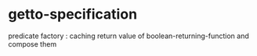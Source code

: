 # getto-specification

predicate factory : caching return value of boolean-returning-function and compose them